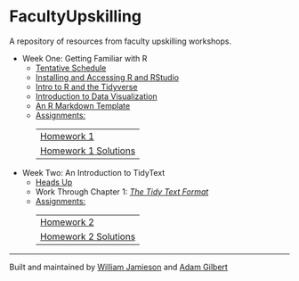 # FacultyUpskilling
A repository of resources from faculty upskilling workshops. 

  + Week One: Getting Familiar with R
    + [Tentative Schedule](https://agmath.github.io/FacultyUpskilling/2021_NLP/TentativeSchedule.html)
    + [Installing and Accessing R and RStudio](https://agmath.github.io/FacultyUpskilling/2021_NLP/AccessingRandRStudio.html)
    + [Intro to R and the Tidyverse](https://agmath.github.io/FacultyUpskilling/2021_NLP/Enter_The_Tidyverse.html)
    + [Introduction to Data Visualization](https://agmath.github.io/FacultyUpskilling/2021_NLP/data_visualization.html)
    + [An R Markdown Template](https://agmath.github.io/FacultyUpskilling/2021_NLP/MarkdownTemplate.html)
    + <u>Assignments:</u> <table cellspacing="0" cellpadding="0"><tr><td>[Homework 1](https://agmath.github.io/FacultyUpskilling/2021_NLP/intro_to_r_homework.html)</td></tr><tr><td>[Homework 1 Solutions](https://agmath.github.io/FacultyUpskilling/2021_NLP/intro_to_r_homework_answers.html)</tr></td></table>
  + Week Two: An Introduction to TidyText
    + [Heads Up](https://agmath.github.io/FacultyUpskilling/2021_NLP/ThingsToKnow_Week2.html)
    + Work Through Chapter 1: [*The Tidy Text Format*](https://www.tidytextmining.com/tidytext.html)
    + <u>Assignments:</u> <table cellspacing="0" cellpadding="0"><tr><td>[Homework 2](https://agmath.github.io/FacultyUpskilling/2021_NLP/chapter_1_homework.html)</td></tr><tr><td>[Homework 2 Solutions](https://agmath.github.io/FacultyUpskilling/2021_NLP/chapter_1_homework_answers.html)</tr></td></table>

<hr>

Built and maintained by [William Jamieson](https://www.williamtjamieson.com/) and [Adam Gilbert](https://sites.google.com/view/agilbertmath)
